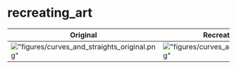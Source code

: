 # recreating_art

| Original | Recreation |
| ------ | ------- |
| !["figures/curves_and_straights_original.png"]() | !["figures/curves_and_straights.png"]() |
